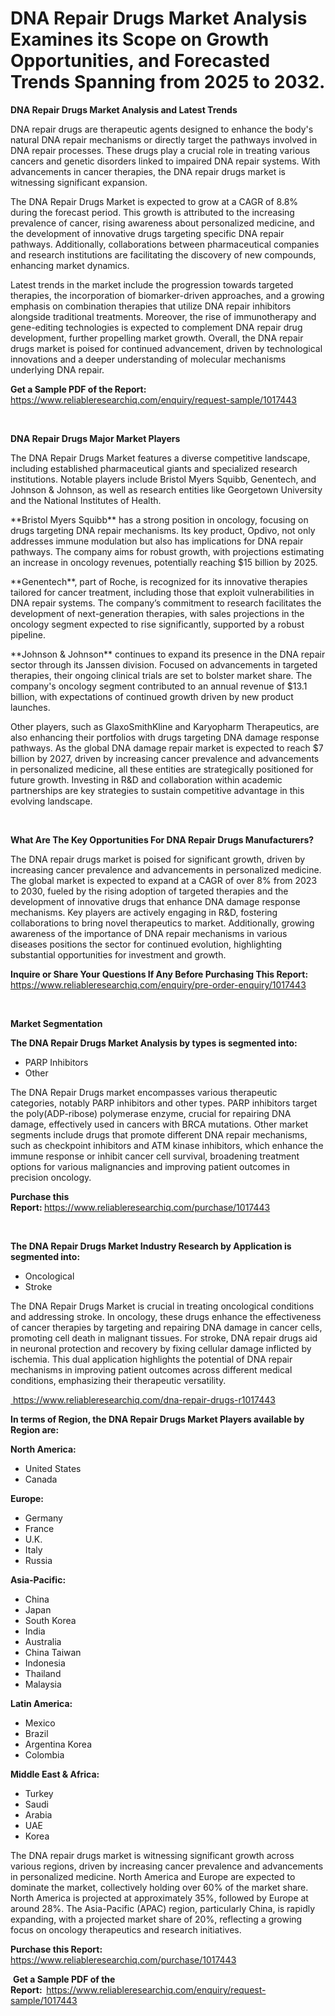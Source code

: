 <p><h1>DNA Repair Drugs Market Analysis Examines its Scope on Growth Opportunities, and Forecasted Trends Spanning from 2025 to 2032.</h1></p><p><strong>DNA Repair Drugs Market Analysis and Latest Trends</strong></p>
<p><p>DNA repair drugs are therapeutic agents designed to enhance the body's natural DNA repair mechanisms or directly target the pathways involved in DNA repair processes. These drugs play a crucial role in treating various cancers and genetic disorders linked to impaired DNA repair systems. With advancements in cancer therapies, the DNA repair drugs market is witnessing significant expansion.</p><p>The DNA Repair Drugs Market is expected to grow at a CAGR of 8.8% during the forecast period. This growth is attributed to the increasing prevalence of cancer, rising awareness about personalized medicine, and the development of innovative drugs targeting specific DNA repair pathways. Additionally, collaborations between pharmaceutical companies and research institutions are facilitating the discovery of new compounds, enhancing market dynamics.</p><p>Latest trends in the market include the progression towards targeted therapies, the incorporation of biomarker-driven approaches, and a growing emphasis on combination therapies that utilize DNA repair inhibitors alongside traditional treatments. Moreover, the rise of immunotherapy and gene-editing technologies is expected to complement DNA repair drug development, further propelling market growth. Overall, the DNA repair drugs market is poised for continued advancement, driven by technological innovations and a deeper understanding of molecular mechanisms underlying DNA repair.</p></p>
<p><strong>Get a Sample PDF of the Report:&nbsp;</strong> <a href="https://www.reliableresearchiq.com/enquiry/request-sample/1017443?utm_campaign=3114&utm_medium=2&utm_source=Github&utm_content=ia&utm_term=19042025&utm_id=dna-repair-drugs">https://www.reliableresearchiq.com/enquiry/request-sample/1017443</a></p>
<p>&nbsp;</p>
<p><strong>DNA Repair Drugs Major Market Players</strong></p>
<p><p>The DNA Repair Drugs Market features a diverse competitive landscape, including established pharmaceutical giants and specialized research institutions. Notable players include Bristol Myers Squibb, Genentech, and Johnson & Johnson, as well as research entities like Georgetown University and the National Institutes of Health.</p><p>**Bristol Myers Squibb** has a strong position in oncology, focusing on drugs targeting DNA repair mechanisms. Its key product, Opdivo, not only addresses immune modulation but also has implications for DNA repair pathways. The company aims for robust growth, with projections estimating an increase in oncology revenues, potentially reaching $15 billion by 2025.</p><p>**Genentech**, part of Roche, is recognized for its innovative therapies tailored for cancer treatment, including those that exploit vulnerabilities in DNA repair systems. The company’s commitment to research facilitates the development of next-generation therapies, with sales projections in the oncology segment expected to rise significantly, supported by a robust pipeline.</p><p>**Johnson & Johnson** continues to expand its presence in the DNA repair sector through its Janssen division. Focused on advancements in targeted therapies, their ongoing clinical trials are set to bolster market share. The company's oncology segment contributed to an annual revenue of $13.1 billion, with expectations of continued growth driven by new product launches.</p><p>Other players, such as GlaxoSmithKline and Karyopharm Therapeutics, are also enhancing their portfolios with drugs targeting DNA damage response pathways. As the global DNA damage repair market is expected to reach $7 billion by 2027, driven by increasing cancer prevalence and advancements in personalized medicine, all these entities are strategically positioned for future growth. Investing in R&D and collaboration within academic partnerships are key strategies to sustain competitive advantage in this evolving landscape.</p></p>
<p>&nbsp;</p>
<p><strong>What Are The Key Opportunities For DNA Repair Drugs Manufacturers?</strong></p>
<p><p>The DNA repair drugs market is poised for significant growth, driven by increasing cancer prevalence and advancements in personalized medicine. The global market is expected to expand at a CAGR of over 8% from 2023 to 2030, fueled by the rising adoption of targeted therapies and the development of innovative drugs that enhance DNA damage response mechanisms. Key players are actively engaging in R&D, fostering collaborations to bring novel therapeutics to market. Additionally, growing awareness of the importance of DNA repair mechanisms in various diseases positions the sector for continued evolution, highlighting substantial opportunities for investment and growth.</p></p>
<p><strong>Inquire or Share Your Questions If Any Before Purchasing This Report:</strong> <a href="https://www.reliableresearchiq.com/enquiry/pre-order-enquiry/1017443?utm_campaign=3114&utm_medium=2&utm_source=Github&utm_content=ia&utm_term=19042025&utm_id=dna-repair-drugs">https://www.reliableresearchiq.com/enquiry/pre-order-enquiry/1017443</a></p>
<p>&nbsp;</p>
<p><strong>Market Segmentation</strong></p>
<p><strong>The DNA Repair Drugs Market Analysis by types is segmented into:</strong></p>
<p><ul><li>PARP Inhibitors</li><li>Other</li></ul></p>
<p><p>The DNA Repair Drugs market encompasses various therapeutic categories, notably PARP inhibitors and other types. PARP inhibitors target the poly(ADP-ribose) polymerase enzyme, crucial for repairing DNA damage, effectively used in cancers with BRCA mutations. Other market segments include drugs that promote different DNA repair mechanisms, such as checkpoint inhibitors and ATM kinase inhibitors, which enhance the immune response or inhibit cancer cell survival, broadening treatment options for various malignancies and improving patient outcomes in precision oncology.</p></p>
<p><strong>Purchase this Report:&nbsp;</strong><a href="https://www.reliableresearchiq.com/purchase/1017443?utm_campaign=3114&utm_medium=2&utm_source=Github&utm_content=ia&utm_term=19042025&utm_id=dna-repair-drugs">https://www.reliableresearchiq.com/purchase/1017443</a></p>
<p>&nbsp;</p>
<p><strong>The DNA Repair Drugs Market Industry Research by Application is segmented into:</strong></p>
<p><ul><li>Oncological</li><li>Stroke</li></ul></p>
<p><p>The DNA Repair Drugs Market is crucial in treating oncological conditions and addressing stroke. In oncology, these drugs enhance the effectiveness of cancer therapies by targeting and repairing DNA damage in cancer cells, promoting cell death in malignant tissues. For stroke, DNA repair drugs aid in neuronal protection and recovery by fixing cellular damage inflicted by ischemia. This dual application highlights the potential of DNA repair mechanisms in improving patient outcomes across different medical conditions, emphasizing their therapeutic versatility.</p></p>
<p><a href="https://www.reliableresearchiq.com/dna-repair-drugs-r1017443?utm_campaign=3114&utm_medium=2&utm_source=Github&utm_content=ia&utm_term=19042025&utm_id=dna-repair-drugs">&nbsp;https://www.reliableresearchiq.com/dna-repair-drugs-r1017443</a></p>
<p><strong>In terms of Region, the DNA Repair Drugs Market Players available by Region are:</strong></p>
<p>
    <p> <strong> North America: </strong>
        <ul>
            <li>United States</li>
            <li>Canada</li>
        </ul>
        </p> 
    <p> <strong> Europe: </strong>
        <ul>
            <li>Germany</li>
            <li>France</li>
            <li>U.K.</li>
            <li>Italy</li>
            <li>Russia</li>
        </ul>
        </p> 
    <p> <strong> Asia-Pacific: </strong>
        <ul>
            <li>China</li>
            <li>Japan</li>
            <li>South Korea</li>
            <li>India</li>
            <li>Australia</li>
            <li>China Taiwan</li>
            <li>Indonesia</li>
            <li>Thailand</li>
            <li>Malaysia</li>
        </ul>
        </p> 
    <p> <strong> Latin America: </strong>
        <ul>
            <li>Mexico</li>
            <li>Brazil</li>
            <li>Argentina Korea</li>
            <li>Colombia</li>
        </ul>
        </p> 
    <p> <strong> Middle East & Africa: </strong>
        <ul>
            <li>Turkey</li>
            <li>Saudi</li>
            <li>Arabia</li>
            <li>UAE</li>
            <li>Korea</li>
        </ul>
    </p>
    </p>
<p><p>The DNA repair drugs market is witnessing significant growth across various regions, driven by increasing cancer prevalence and advancements in personalized medicine. North America and Europe are expected to dominate the market, collectively holding over 60% of the market share. North America is projected at approximately 35%, followed by Europe at around 28%. The Asia-Pacific (APAC) region, particularly China, is rapidly expanding, with a projected market share of 20%, reflecting a growing focus on oncology therapeutics and research initiatives.</p></p>
<p><strong>Purchase this Report: </strong><a href="https://www.reliableresearchiq.com/purchase/1017443?utm_campaign=3114&utm_medium=2&utm_source=Github&utm_content=ia&utm_term=19042025&utm_id=dna-repair-drugs">https://www.reliableresearchiq.com/purchase/1017443</a></p>
<p>&nbsp;<strong>Get a Sample PDF of the Report:&nbsp;&nbsp;</strong><a href="https://www.reliableresearchiq.com/enquiry/request-sample/1017443?utm_campaign=3114&utm_medium=2&utm_source=Github&utm_content=ia&utm_term=19042025&utm_id=dna-repair-drugs">https://www.reliableresearchiq.com/enquiry/request-sample/1017443</a></p>
<p><strong></strong></p>
<p><p></p><p></p><p></p></p>